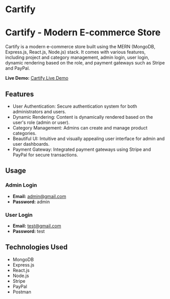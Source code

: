# Cartify
# Cartify - Modern E-commerce Store

Cartify is a modern e-commerce store built using the MERN (MongoDB, Express.js, React.js, Node.js) stack. It comes with various features, including project and category management, admin login, user login, dynamic rendering based on the role, and payment gateways such as Stripe and PayPal.

**Live Demo:** [Cartify Live Demo](https://cartify-client.netlify.app)


## Features

- User Authentication: Secure authentication system for both administrators and users.
- Dynamic Rendering: Content is dynamically rendered based on the user's role (admin or user).
- Category Management: Admins can create and manage product categories.
- Beautiful UI: Intuitive and visually appealing user interface for admin and user dashboards.
- Payment Gateway: Integrated payment gateways using Stripe and PayPal for secure transactions.

## Usage

### Admin Login
- **Email:** admin@gmail.com
- **Password:** admin

### User Login
- **Email:** test@gmail.com
- **Password:** test


## Technologies Used
- MongoDB
- Express.js
- React.js
- Node.js
- Stripe
- PayPal
- Postman



